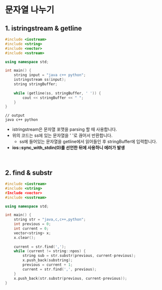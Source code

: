 # 문자열 나누기

## 1. istringstream & getline

```c++
#include <iostream>
#include <string>
#include <vector>
#include <sstream>

using namespace std;

int main() {
    string input = "java c++ python";
    istringstream ss(input);
    string stringBuffer;
    
    while (getline(ss, stringBuffer, ' ')) {
        cout << stringBuffer << " ";
    }
}
```

``` 
// output
java c++ python
```

* istringstream은 문자열 포맷을 parsing 할 때 사용합니다.
* 위의 코드는 ss에 있는 문자열을 '  '로 끊어서 반환합니다.
  * ss에 들어있는 문자열을 getline에서 읽어들인 후 stringBuffer에 입력합니다.
* **ios::sync_with_stdin(0)를 선언한 뒤에 사용하니 에러가 발생**

<br>

## 2. find & substr

```c++
#include <iostream>
#include <string>
#Include <vector>
#include <ssstream>

using namespace std;

int main() {
    string str = "java,c,c++,python";
    int previous = 0;
    int current = 0;
    vector<string> x;
    x.clear();
    
    current = str.find(',');
    while (current != string::npos) {
        string sub = str.substr(previous, current-previous);
        x.push_back(substring);
        previous = current + 1;
        current = str.find(',', previous);
    }
    x.push_back(str.substr(previous, current-previous));
}
```

